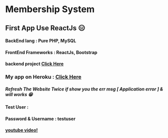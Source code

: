 # Membership System 
## First App Use ReactJs 😑

#### BackEnd lang : Pure PHP, MySQL
#### FrontEnd Frameworks : ReactJs, Bootstrap
#### backend project [Click Here](https://github.com/JUSTSAIF/mms_API)
### My app on Heroku : [ Click Here ](https://saifweb.herokuapp.com/)
##### Refresh The Website Twice if show you the err msg [ Application error ] & will works 😁
#### Test User : 
#### Password & Username : testuser

#### [youtube video!](https://www.youtube.com/watch?v=ubDtYFQwApA)
